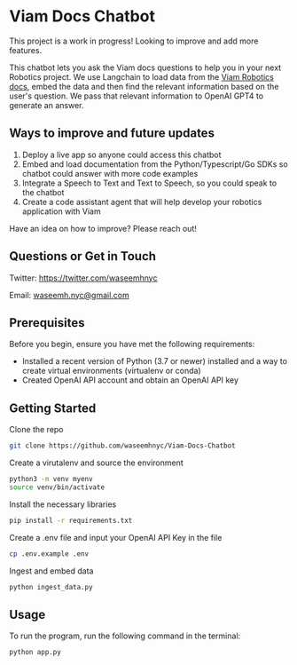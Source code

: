 # Viam Docs Chatbot

This project is a work in progress! Looking to improve and add more features.

This chatbot lets you ask the Viam docs questions to help you in your next Robotics project. We use Langchain to load data from the [Viam Robotics docs](https://github.com/viamrobotics/docs), embed the data and then find the relevant information based on the user's question. We pass that relevant information to OpenAI GPT4 to generate an answer.

## Ways to improve and future updates

1. Deploy a live app so anyone could access this chatbot
2. Embed and load documentation from the Python/Typescript/Go SDKs so chatbot could answer with more code examples
3. Integrate a Speech to Text and Text to Speech, so you could speak to the chatbot
4. Create a code assistant agent that will help develop your robotics application with Viam

Have an idea on how to improve? Please reach out!

## Questions or Get in Touch

Twitter: https://twitter.com/waseemhnyc

Email: waseemh.nyc@gmail.com


## Prerequisites

Before you begin, ensure you have met the following requirements:

- Installed a recent version of Python (3.7 or newer) installed and a way to create virtual environments (virtualenv or conda)
- Created OpenAI API account and obtain an OpenAI API key

## Getting Started

Clone the repo

```bash
git clone https://github.com/waseemhnyc/Viam-Docs-Chatbot
```

Create a virutalenv and source the environment

```bash
python3 -m venv myenv
source venv/bin/activate
```

Install the necessary libraries

```bash
pip install -r requirements.txt
```

Create a .env file and input your OpenAI API Key in the file

```bash
cp .env.example .env
```

Ingest and embed data

```bash
python ingest_data.py
```

## Usage

To run the program, run the following command in the terminal:

```bash
python app.py
```
